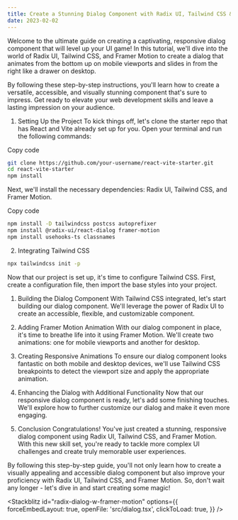 ```yaml
---
title: Create a Stunning Dialog Component with Radix UI, Tailwind CSS & Framer Motion
date: 2023-02-02
---
```


<script lang="ts">
  import Stackblitz from "../components/Stackblitz.svelte";
</script>

Welcome to the ultimate guide on creating a captivating, responsive dialog component that will level
up your UI game! In this tutorial, we'll dive into the world of Radix UI, Tailwind CSS, and Framer
Motion to create a dialog that animates from the bottom up on mobile viewports and slides in from
the right like a drawer on desktop.

By following these step-by-step instructions, you'll learn how to create a versatile, accessible,
and visually stunning component that's sure to impress. Get ready to elevate your web development
skills and leave a lasting impression on your audience.

1. Setting Up the Project To kick things off, let's clone the starter repo that has React and Vite
   already set up for you. Open your terminal and run the following commands:

Copy code

```bash
git clone https://github.com/your-username/react-vite-starter.git
cd react-vite-starter
npm install
```

Next, we'll install the necessary dependencies: Radix UI, Tailwind CSS, and Framer Motion.

Copy code

```bash
npm install -D tailwindcss postcss autoprefixer
npm install @radix-ui/react-dialog framer-motion
npm install usehooks-ts classnames
```

2. Integrating Tailwind CSS

```bash
npx tailwindcss init -p
```

Now that our project is set up, it's time to configure Tailwind CSS. First, create a configuration
file, then import the base styles into your project.

1. Building the Dialog Component With Tailwind CSS integrated, let's start building our dialog
   component. We'll leverage the power of Radix UI to create an accessible, flexible, and
   customizable component.

1. Adding Framer Motion Animation With our dialog component in place, it's time to breathe life into
   it using Framer Motion. We'll create two animations: one for mobile viewports and another for
   desktop.

1. Creating Responsive Animations To ensure our dialog component looks fantastic on both mobile and
   desktop devices, we'll use Tailwind CSS breakpoints to detect the viewport size and apply the
   appropriate animation.

1. Enhancing the Dialog with Additional Functionality Now that our responsive dialog component is
   ready, let's add some finishing touches. We'll explore how to further customize our dialog and
   make it even more engaging.

1. Conclusion Congratulations! You've just created a stunning, responsive dialog component using
   Radix UI, Tailwind CSS, and Framer Motion. With this new skill set, you're ready to tackle more
   complex UI challenges and create truly memorable user experiences.

By following this step-by-step guide, you'll not only learn how to create a visually appealing and
accessible dialog component but also improve your proficiency with Radix UI, Tailwind CSS, and
Framer Motion. So, don't wait any longer - let's dive in and start creating some magic!

<Stackblitz id="radix-dialog-w-framer-motion" options={{
    forceEmbedLayout: true,
    openFile: 'src/dialog.tsx',
    clickToLoad: true,
  }} />

